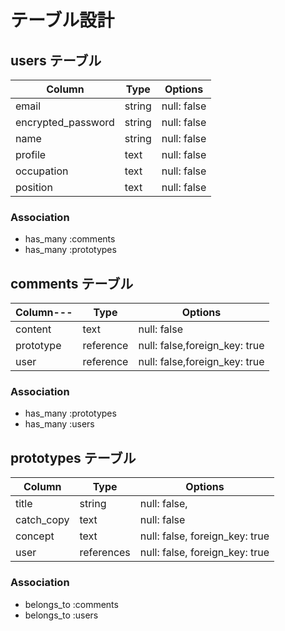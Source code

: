 # テーブル設計

## users テーブル

| Column             | Type   | Options     |
| ------------------ | ------ | ----------- |
| email              | string | null: false |
| encrypted_password | string | null: false |
| name               | string | null: false |
| profile            | text   | null: false |
| occupation         | text   | null: false |
| position           | text   | null: false |

### Association

- has_many :comments
- has_many :prototypes

## comments テーブル

| Column--- | Type      | Options                        |
| --------- | --------- | ------------------------------ |
| content   | text      | null: false                    |
| prototype | reference | null: false,foreign_key: true  |
| user      | reference | null: false,foreign_key: true  |


### Association

- has_many :prototypes
- has_many :users

## prototypes テーブル

| Column     | Type       | Options                        |
| ---------- | ---------- | ------------------------------ |
| title      | string     | null: false,                   |
| catch_copy | text       | null: false                    |
| concept    | text       | null: false, foreign_key: true |
| user       | references | null: false, foreign_key: true |


### Association

- belongs_to :comments
- belongs_to :users

